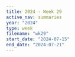 ```yaml
---
title: 2024 - Week 29
active_nav: summaries
year: "2024"
type: week
filename: "wk29"
start_date: "2024-07-15"
end_date: "2024-07-21"
---
```

